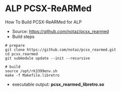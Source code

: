 # ALP PCSX-ReARMed

How To Build PCSX-ReARMed for ALP

- Source: https://github.com/notaz/pcsx_rearmed
- Build steps
```	
# prepare
git clone https://github.com/notaz/pcsx_rearmed.git
cd pcsx_rearmed
git submodule update --init --recursive

# build
source /opt/rk3399env.sh
make -f Makefile.libretro
```
- executable output:
	**pcsx_rearmed_libretro.so**

